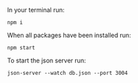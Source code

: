 In your terminal run:
```
npm i
```

When all packages have been installed run:
```
npm start
```
To start the json server run:
```
json-server --watch db.json --port 3004
```
